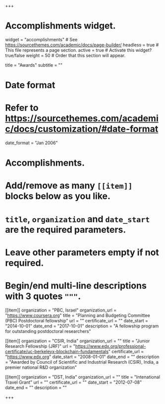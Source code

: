 +++
# Accomplishments widget.
widget = "accomplishments"  # See https://sourcethemes.com/academic/docs/page-builder/
headless = true  # This file represents a page section.
active = true  # Activate this widget? true/false
weight = 50  # Order that this section will appear.

title = "Awards"
subtitle = ""

# Date format
#   Refer to https://sourcethemes.com/academic/docs/customization/#date-format
date_format = "Jan 2006"

# Accomplishments.
#   Add/remove as many `[[item]]` blocks below as you like.
#   `title`, `organization` and `date_start` are the required parameters.
#   Leave other parameters empty if not required.
#   Begin/end multi-line descriptions with 3 quotes `"""`.

[[item]]
  organization = "PBC, Israel"
  organization_url = "https://www.coursera.org"
  title = "Planning and Budgeting Committee (PBC) Postdoctoral fellowship"
  url = ""
  certificate_url = ""
  date_start = "2014-10-01"
  date_end = "2017-10-01"
  description = "A fellowship program for outstanding postdoctoral researchers"

[[item]]
  organization = "CSIR, India"
  organization_url = ""
  title = "Junior Research Fellowship (JRF)"
  url = "https://www.edx.org/professional-certificate/uc-berkeleyx-blockchain-fundamentals"
  certificate_url = "https://www.edx.org"
  date_start = "2008-01-01"
  date_end = ""
  description = "Awarded by Council of Scientific and Industrial Research (CSIR), India, a premier national
R&D organization"
  
[[item]]
  organization = "DST, India"
  organization_url = ""
  title = "Intenational Travel Grant"
  url = ""
  certificate_url = ""
  date_start = "2012-07-08"
  date_end = ""
  description = ""

+++
